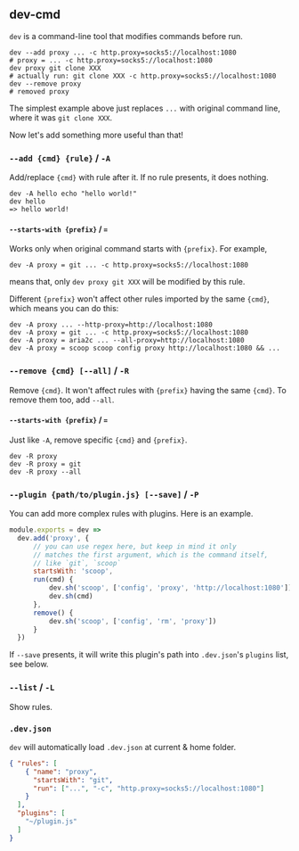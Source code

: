 ## dev-cmd

`dev` is a command-line tool that modifies commands before run.

```shell
dev --add proxy ... -c http.proxy=socks5://localhost:1080
# proxy = ... -c http.proxy=socks5://localhost:1080
dev proxy git clone XXX
# actually run: git clone XXX -c http.proxy=socks5://localhost:1080
dev --remove proxy
# removed proxy
```

The simplest example above just replaces `...` with original command line,
where it was `git clone XXX`.

Now let's add something more useful than that!

### `--add {cmd} {rule}` / `-A`

Add/replace `{cmd}` with rule after it. If no rule presents, it does nothing.

```
dev -A hello echo "hello world!"
dev hello
=> hello world!
```

#### `--starts-with {prefix}` / `=`

Works only when original command starts with `{prefix}`. For example,

```
dev -A proxy = git ... -c http.proxy=socks5://localhost:1080
```

means that, only `dev proxy git XXX` will be modified by this rule.

Different `{prefix}` won't affect other rules imported by the same `{cmd}`,
which means you can do this:

```
dev -A proxy ... --http-proxy=http://localhost:1080
dev -A proxy = git ... -c http.proxy=socks5://localhost:1080
dev -A proxy = aria2c ... --all-proxy=http://localhost:1080
dev -A proxy = scoop scoop config proxy http://localhost:1080 && ...
```

### `--remove {cmd} [--all]` / `-R`

Remove `{cmd}`. It won't affect rules with `{prefix}` having the same `{cmd}`.
To remove them too, add `--all`.

#### `--starts-with {prefix}` / `=`

Just like `-A`, remove specific `{cmd}` and `{prefix}`.

```
dev -R proxy
dev -R proxy = git
dev -R proxy --all
```

### `--plugin {path/to/plugin.js} [--save]` / `-P`

You can add more complex rules with plugins. Here is an example.

```js
module.exports = dev =>
  dev.add('proxy', {
      // you can use regex here, but keep in mind it only
      // matches the first argument, which is the command itself,
      // like `git`, `scoop`
      startsWith: 'scoop',
      run(cmd) {
          dev.sh('scoop', ['config', 'proxy', 'http://localhost:1080'])
          dev.sh(cmd)
      },
      remove() {
          dev.sh('scoop', ['config', 'rm', 'proxy'])
      }
  })
```
If `--save` presents, it will write this plugin's path into `.dev.json`'s
`plugins` list, see below.

### `--list` / `-L`

Show rules.

### `.dev.json`

`dev` will automatically load `.dev.json` at current & home folder.

```json
{ "rules": [
    { "name": "proxy",
      "startsWith": "git",
      "run": ["...", "-c", "http.proxy=socks5://localhost:1080"]
    }
  ],
  "plugins": [
    "~/plugin.js"
  ]
}
```
